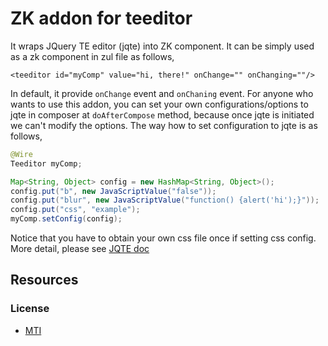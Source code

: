 ZK addon for teeditor
========
It wraps JQuery TE editor (jqte) into ZK component.
It can be simply used as a zk component in zul file as follows,
```
<teeditor id="myComp" value="hi, there!" onChange="" onChanging=""/>
```
In default, it provide `onChange` event and `onChaning` event.
For anyone who wants to use this addon, you can set your own configurations/options to jqte
in composer at `doAfterCompose` method, because once jqte is initiated we can't modify the options.
The way how to set configuration to jqte is as follows, 
```java
@Wire
Teeditor myComp;

Map<String, Object> config = new HashMap<String, Object>();
config.put("b", new JavaScriptValue("false"));
config.put("blur", new JavaScriptValue("function() {alert('hi');}"));
config.put("css", "example");
myComp.setConfig(config);
```
Notice that you have to obtain your own css file once if setting css config.
More detail, please see [JQTE doc](http://jqueryte.com/documentation)
## Resources
### License
 * [MTI](http://opensource.org/licenses/MIT)


